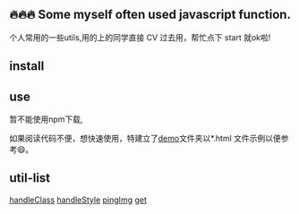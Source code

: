 <!-- # fly-utils -->

## 🔥🔥🔥 Some myself often used javascript function. 
个人常用的一些utils,用的上的同学直接 CV 过去用，帮忙点下 start 就ok啦!

## install

## use

暂不能使用npm下载,

如果阅读代码不便，想快速使用，特建立了[demo](https://github.com/TongDaDa/fly-utils/tree/master/demo)文件夹以*.html 文件示例以便参考😄。


## util-list
[handleClass](https://github.com/TongDaDa/fly-utils/blob/master/lib/handleClass.js)
[handleStyle](https://github.com/TongDaDa/fly-utils/blob/master/lib/handleStyle.js)
[pingImg](https://github.com/TongDaDa/fly-utils/blob/master/lib/pingImg.js)
[get](https://github.com/TongDaDa/fly-utils/blob/master/lib/get.js)
